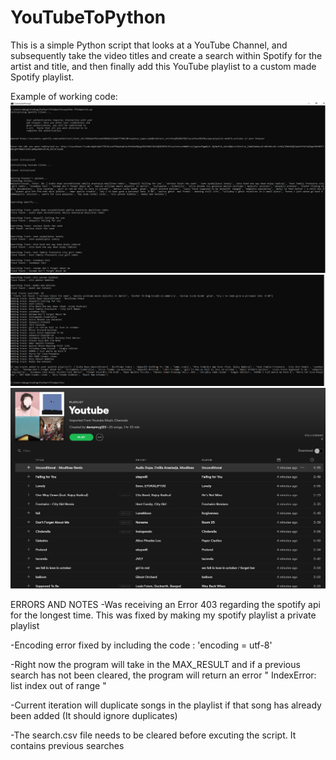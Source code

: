 # YouTubeToPython

This is a simple Python script that looks at a YouTube Channel,
and subsequently take the video titles and create a
search within Spotify for the artist and title, and then finally add this
YouTube playlist to a custom made Spotify playlist.

Example of working code:
![picture](ScreenShots/Screen1.png)
![picture](ScreenShots/Screen2.png)
![picture](ScreenShots/Screen3.png)

ERRORS AND NOTES
-Was receiving an Error 403 regarding the spotify api for the longest time.
This was fixed by making my spotify playlist a private playlist

-Encoding error fixed by including the code : 'encoding = utf-8'

-Right now the program will take in the MAX_RESULT and if a previous search has
 not been cleared, the program will return an error
      " IndexError: list index out of range "


-Current iteration will duplicate songs in the playlist if that song has
 already been added (It should ignore duplicates)

-The search.csv file needs to be cleared before excuting the script.
 It contains previous searches
